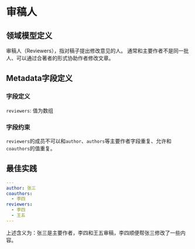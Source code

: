 # 审稿人

## 领域模型定义

审稿人（Reviewers），指对稿子提出修改意见的人。
通常和主要作者不是同一批人、可以通过合著者的形式协助作者修改文章。

## Metadata字段定义

### 字段定义

`reviewers`: 值为数组

### 字段约束

`reviewers`的成员不可以和`author`、`authors`等主要作者字段重复、允许和`coauthors`的值重复。

## 最佳实践

```yaml
---
author: 张三
coauthors:
  - 李四
reviewers:
  - 李四
  - 王五
---
```

上述含义为：张三是主要作者，李四和王五审稿，李四顺便帮张三修改了一些内容。
